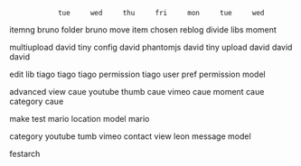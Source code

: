 
                tue     wed     thu     fri     mon     tue     wed
itemng          bruno
folder                          bruno
move item
chosen reblog
divide libs
moment

multiupload             david
tiny config                     david
phantomjs                       david
tiny upload                             david   david   david

edit lib        tiago   tiago   tiago
permission                              tiago
user pref
permission model

advanced view   caue
youtube thumb   caue
vimeo                   caue
moment                  caue
category                        caue

make test       mario
location model  mario

category
youtube tumb
vimeo
contact view    leon
message model




festarch

